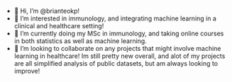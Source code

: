 - 👋 Hi, I’m @brianteokp!
- 👀 I’m interested in immunology, and integrating machine learning in a clinical and healthcare setting!
- 🌱 I’m currently doing my MSc in immunology, and taking online courses in both statistics as well as machine learning.
- 💞️ I’m looking to collaborate on any projects that might involve machine learning in healthcare! Im still pretty new overall, and alot of my projects are all simplified analysis of public datasets, but am always looking to improve!


<!---
brianteokp/brianteokp is a ✨ special ✨ repository because its `README.md` (this file) appears on your GitHub profile.
You can click the Preview link to take a look at your changes.
--->
